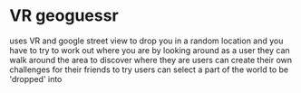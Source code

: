 # VR geoguessr
uses VR and google street view to drop you in a random location and you have to try to work out where you are by looking around
as a user they can walk around the area to discover where they are
users can create their own challenges for their friends to try
users can select a part of the world to be 'dropped' into